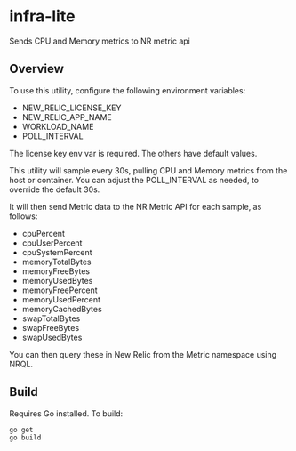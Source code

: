 # infra-lite
Sends CPU and Memory metrics to NR metric api

## Overview
To use this utility, configure the following environment variables:

* NEW_RELIC_LICENSE_KEY
* NEW_RELIC_APP_NAME
* WORKLOAD_NAME
* POLL_INTERVAL

The license key env var is required.  The others have default values.

This utility will sample every 30s, pulling CPU and Memory metrics from the host or container.
You can adjust the POLL_INTERVAL as needed, to override the default 30s.

It will then send Metric data to the NR Metric API for each sample, as follows:

* cpuPercent
* cpuUserPercent
* cpuSystemPercent
* memoryTotalBytes
* memoryFreeBytes
* memoryUsedBytes
* memoryFreePercent
* memoryUsedPercent
* memoryCachedBytes
* swapTotalBytes
* swapFreeBytes
* swapUsedBytes

You can then query these in New Relic from the Metric namespace using NRQL.

## Build

Requires Go installed.  To build:
```sh
go get
go build
```


